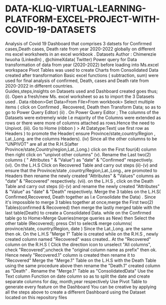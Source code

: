 # DATA-KLIQ-VIRTUAL-LEARNING-PLATFORM-EXCEL-PROJECT-WITH-COVID-19-DATASETS
Analysis of Covid 19 Dashboard that comprises 3 datsets for  Confirmed cases,Death cases, Death rate from year 2020-2022 globally on different ms excel worksheets in an excel workbook .
Datasets Author : Chimerezie Iwuoha (Linkedln) , @chimeXdata( Twitter)
Power query for Data transformation of data from year (2020-2022) before loading into  Ms.excel workspace
Pivot Tables was used to create Charts from Consolidated Data created after transformation 
Basic excel functions ( subtraction, sum) were used for final analysis of confirmed, Death, cases and Death rate from 2020-2022 in different countries.  
Guides,steps,insights on Datasets used and  Dashboard created goes thus;
(i). Open a fresh/new  Ms. excel worksheet so as to import the 3 Datasets used . Data ribbon>Get Data>From File>From workbook> Select multiple  items ( click on Confirmed , Recovered, Death then Transform Data; so as to go to Power Query Editor)
(ii) . On Power Query Editor ; The columns of the Datasets were extremely  wide I.e majority  of the Columns were extended as rows or there were more of columns attached as rows.Hence the need to Unpivot.
(iii). Go to Home (ribbon ) > At Datatype:Text( use first row as Headers ) to promote the Header( ensure Province/state,country/Region , Lat.,Long. are the columns Headers).
(iv) Since all the other columns to be "UNPIVOT" are all at the R.H.S(after Province/state,Country/region,Lat.,Long.) click on the First four(4) column then right click on "unpivot other columns" 
(v). Rename the Last two(2) columns ( " Attributes " & "Value") as "date" & "Confirmed" respectively. 
(vi). On the L.H.S Click on Recovered Table and carry out steps (ii)-(v) and ensure that the Province/state ,country/Region,Lat.,Long., are promoted to Headers then rename the newly created "Attributes" & "Values" columns as "date" & "Recovered" respectively. 
(vii). on the L.H.S , click on the Death Table and carry out steps (ii)-(v) and rename the newly created "Attributes" & "Value" as "date" & "Death" respectively. 
Merge the 3 tables on the L.H.S( Confirmed,Recovered, Death together as I.e Consolidate the Data) . Since it's impossible to merge 3 tables together at once,merge the First two(2) Tables(confirmed & Recovered) then merge the lastly merged table with the last table(Death) to create a Consolidated Data. while on the Confirmed table go to Home>Merge Queries(merge queries as New) then Select the other table (Recovered); press Ctrl to select& merge columns( province/state, country/Region, date ) Since the Lat.,Long. are the same then ok.
On the L.H.S "Merge 1" Table is created while on the R.H.S ,  newly created column  named "Recovered" wass created.. At the "Recovered" column on the R.H.S ( Click the direction icon to unselect "All columns", check "Recovered",uncheck the "original column name as prefix" then ok. Hence newly "Recovered.1" column is created then rename it to "Recovered"
Merge the  "Merge.1" Table on the L.H.S  with the Death Table using the same procedure above then rename the "Death.1" created column as "Death" .
Rename the "Merge.1" Table as "ConsolidatedData"
Use the Text column Function  on date column so as to split the date and create separate columns for day, month,year respectively 
Use Pivot Table to generate every feature on the Dashboard 
You can be creative by applying all the steps above to create a different Dashboard using the Dataset  located on this repository files



